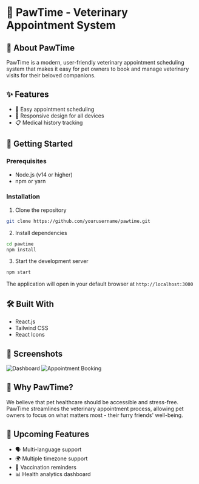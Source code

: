 # 🐾 PawTime - Veterinary Appointment System

## 🌟 About PawTime

PawTime is a modern, user-friendly veterinary appointment scheduling system that makes it easy for pet owners to book and manage veterinary visits for their beloved companions.

## ✨ Features

- 📅 Easy appointment scheduling
- 📱 Responsive design for all devices
- 📋 Medical history tracking

## 🚀 Getting Started

### Prerequisites

- Node.js (v14 or higher)
- npm or yarn

### Installation

1. Clone the repository
```bash
git clone https://github.com/yourusername/pawtime.git
```

2. Install dependencies
```bash
cd pawtime
npm install
```

3. Start the development server
```bash
npm start
```

The application will open in your default browser at `http://localhost:3000`

## 🛠️ Built With

- React.js
- Tailwind CSS
- React Icons

## 🎨 Screenshots

![Dashboard](public/screenshot1.png)
![Appointment Booking](public/screenshot2.png)

## 🐾 Why PawTime?

We believe that pet healthcare should be accessible and stress-free. PawTime streamlines the veterinary appointment process, allowing pet owners to focus on what matters most - their furry friends' well-being.

## 🌟 Upcoming Features

- 🗣️ Multi-language support
- 🌍 Multiple timezone support
- 💉 Vaccination reminders
- 📊 Health analytics dashboard
